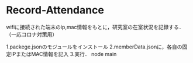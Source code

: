 # Record-Attendance
wifiに接続された端末のip,mac情報をもとに，研究室の在室状況を記録する．（一応コロナ対策用）

1.packege.jsonのモジュールをインストール
2.memberData.jsonに，各自の固定IPまたはMAC情報を記入
3.実行． node main
